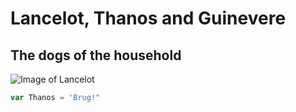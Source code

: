 # Lancelot, Thanos and Guinevere
## The dogs of the household
![Image of Lancelot](https://heronscrossing.vet/wp-content/uploads/Golden-Retriever-1024x683.jpg)
```Javascript
var Thanos = 'Brug!"
```

